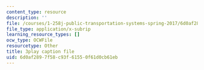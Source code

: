 ```yaml
---
content_type: resource
description: ''
file: /courses/1-258j-public-transportation-systems-spring-2017/6d0af2897f58c93f61550f61d0cb61eb_Tsn0xSQjo14.srt
file_type: application/x-subrip
learning_resource_types: []
ocw_type: OCWFile
resourcetype: Other
title: 3play caption file
uid: 6d0af289-7f58-c93f-6155-0f61d0cb61eb
---
```

